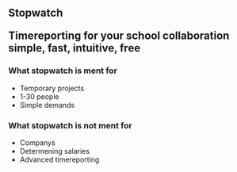 <h2>Stopwatch</h>
<p>Timereporting for your school collaboration<br> 
<strong>simple, fast, intuitive, free</strong></p> 

<h3>What stopwatch is ment for</h3>
<ul>
  <li>Temporary projects</li>
  <li>1-30 people</li>
  <li>Simple demands</li>
</ul>

<h3>What stopwatch is not ment for</h3>
<ul>
  <li>Companys</li>
  <li>Determening salaries</li>
  <li>Advanced timereporting</li>
</ul>
